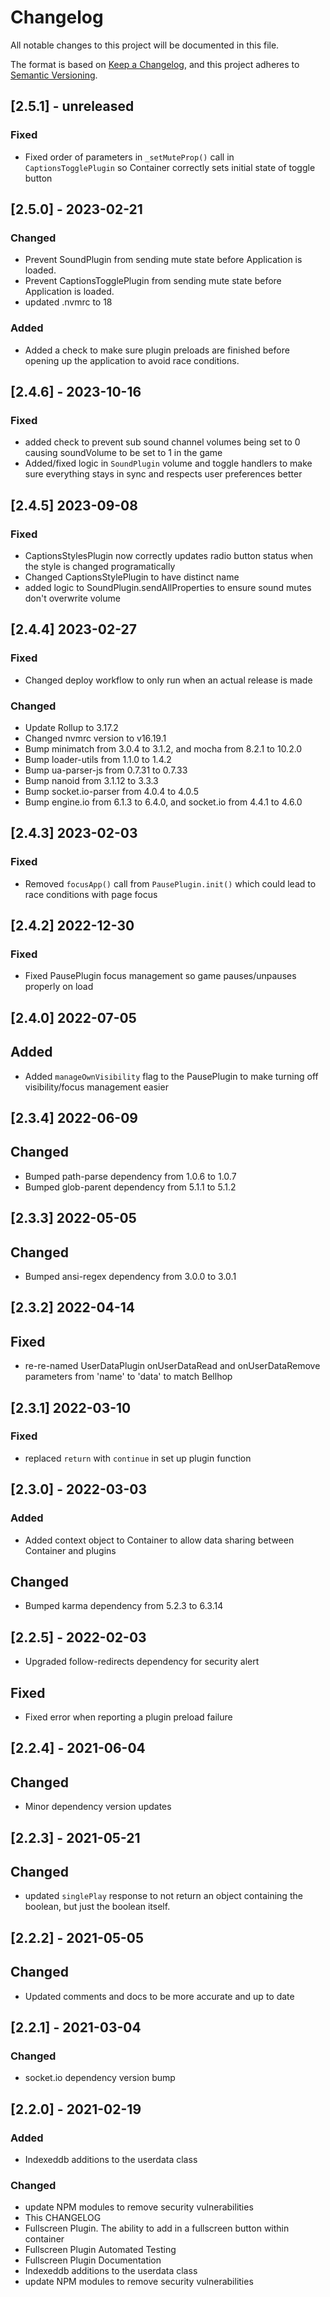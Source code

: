 # Changelog

All notable changes to this project will be documented in this file.

The format is based on [Keep a Changelog](https://keepachangelog.com/en/1.0.0/),
and this project adheres to [Semantic Versioning](https://semver.org/spec/v2.0.0.html).

## [2.5.1] - unreleased

### Fixed

- Fixed order of parameters in `_setMuteProp()` call in `CaptionsTogglePlugin` so Container correctly sets initial state of toggle button

## [2.5.0] - 2023-02-21

### Changed

- Prevent SoundPlugin from sending mute state before Application is loaded. 
- Prevent CaptionsTogglePlugin from sending mute state before Application is loaded. 
- updated .nvmrc to 18

### Added

- Added a check to make sure plugin preloads are finished before opening up the application to avoid race conditions. 

## [2.4.6] - 2023-10-16

### Fixed

- added check to prevent sub sound channel volumes being set to 0 causing soundVolume to be set to 1 in the game
- Added/fixed logic in `SoundPlugin` volume and toggle handlers to make sure everything stays in sync and respects user preferences better

## [2.4.5] 2023-09-08

### Fixed

- CaptionsStylesPlugin now correctly updates radio button status when the style is changed programatically
- Changed CaptionsStylePlugin to have distinct name
- added logic to SoundPlugin.sendAllProperties to ensure sound mutes don't overwrite volume

## [2.4.4] 2023-02-27

### Fixed

- Changed deploy workflow to only run when an actual release is made

### Changed

- Update Rollup to 3.17.2
- Changed nvmrc version to v16.19.1
- Bump minimatch from 3.0.4 to 3.1.2, and mocha from 8.2.1 to 10.2.0
- Bump loader-utils from 1.1.0 to 1.4.2
- Bump ua-parser-js from 0.7.31 to 0.7.33
- Bump nanoid from 3.1.12 to 3.3.3
- Bump socket.io-parser from 4.0.4 to 4.0.5
- Bump engine.io from 6.1.3 to 6.4.0, and socket.io from 4.4.1 to 4.6.0


## [2.4.3] 2023-02-03

### Fixed

 - Removed `focusApp()` call from `PausePlugin.init()` which could lead to race conditions with page focus

## [2.4.2] 2022-12-30

### Fixed

- Fixed PausePlugin focus management so game pauses/unpauses properly on load

## [2.4.0] 2022-07-05

## Added

- Added `manageOwnVisibility` flag to the PausePlugin to make turning off visibility/focus management easier

## [2.3.4] 2022-06-09

## Changed

- Bumped path-parse dependency from 1.0.6 to 1.0.7
- Bumped glob-parent dependency from 5.1.1 to 5.1.2

## [2.3.3] 2022-05-05

## Changed

- Bumped ansi-regex dependency from 3.0.0 to 3.0.1

## [2.3.2] 2022-04-14

## Fixed

- re-re-named UserDataPlugin onUserDataRead and onUserDataRemove parameters from 'name' to 'data' to match Bellhop

## [2.3.1] 2022-03-10

### Fixed

- replaced `return` with `continue` in set up plugin function

## [2.3.0] - 2022-03-03

### Added

- Added context object to Container to allow data sharing between Container and plugins

## Changed

- Bumped karma dependency from 5.2.3 to 6.3.14

## [2.2.5] - 2022-02-03

- Upgraded follow-redirects dependency for security alert

## Fixed

- Fixed error when reporting a plugin preload failure

## [2.2.4] - 2021-06-04

## Changed

- Minor dependency version updates

## [2.2.3] - 2021-05-21

## Changed

- updated `singlePlay` response to not return an object containing the boolean, but just the boolean itself.

## [2.2.2] - 2021-05-05

## Changed

- Updated comments and docs to be more accurate and up to date

## [2.2.1] - 2021-03-04

### Changed

- socket.io dependency version bump

## [2.2.0] - 2021-02-19

### Added

- Indexeddb additions to the userdata class

### Changed

- update NPM modules to remove security vulnerabilities
- This CHANGELOG
- Fullscreen Plugin. The ability to add in a fullscreen button within container
- Fullscreen Plugin Automated Testing
- Fullscreen Plugin Documentation
- Indexeddb additions to the userdata class
- update NPM modules to remove security vulnerabilities
